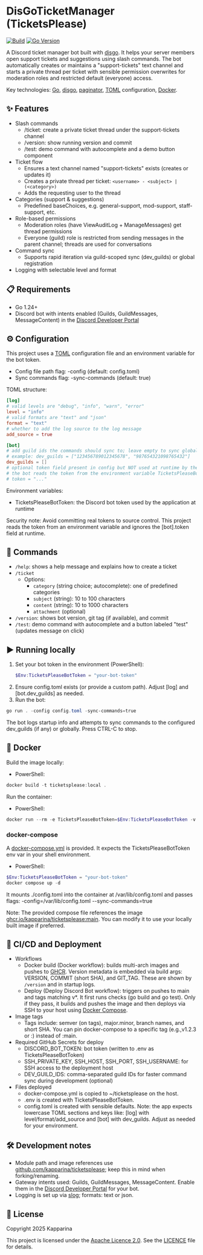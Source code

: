 # DisGoTicketManager (TicketsPlease)

[![Build](https://github.com/kapparina/ticketsplease/actions/workflows/docker.yml/badge.svg)](https://github.com/kapparina/ticketsplease/actions/workflows/docker.yml)
[![Go Version](https://img.shields.io/github/go-mod/go-version/kapparina/ticketsplease)](https://golang.org/doc/devel/release.html)

A Discord ticket manager bot built with [disgo](https://github.com/disgoorg/disgo). It helps your server members open support tickets and suggestions using
slash commands. The bot automatically creates or maintains a "support-tickets" text channel and starts a private thread
per ticket with sensible permission overwrites for moderation roles and restricted default (everyone) access.

Key technologies: [Go](https://go.dev), [disgo](https://github.com/disgoorg/disgo), [paginator](https://github.com/disgoorg/paginator), [TOML](https://toml.io/en/) configuration, [Docker](https://www.docker.com/).

## ✨ Features

- Slash commands
    - /ticket: create a private ticket thread under the support-tickets channel
    - /version: show running version and commit
    - /test: demo command with autocomplete and a demo button component
- Ticket flow
    - Ensures a text channel named "support-tickets" exists (creates or updates it)
    - Creates a private thread per ticket: `<username> - <subject> | (<category>)`
    - Adds the requesting user to the thread
- Categories (support & suggestions)
    - Predefined baseChoices, e.g. general-support, mod-support, staff-support, etc.
- Role-based permissions
    - Moderation roles (have ViewAuditLog + ManageMessages) get thread permissions
    - Everyone (guild) role is restricted from sending messages in the parent channel; threads are used for
      conversations
- Command sync
    - Supports rapid iteration via guild-scoped sync (dev_guilds) or global registration
- Logging with selectable level and format

## 📋 Requirements

- Go 1.24+
- Discord bot with intents enabled (Guilds, GuildMessages, MessageContent) in the [Discord Developer Portal](https://discord.com/developers/applications)

## ⚙️ Configuration

This project uses a [TOML](https://toml.io/en/) configuration file and an environment variable for the bot token.

- Config file path flag: -config (default: config.toml)
- Sync commands flag: -sync-commands (default: true)

TOML structure:

```toml
[log]
# valid levels are "debug", "info", "warn", "error"
level = "info"
# valid formats are "text" and "json"
format = "text"
# whether to add the log source to the log message
add_source = true

[bot]
# add guild ids the commands should sync to; leave empty to sync globally
# example: dev_guilds = ["123456789012345678", "987654321098765432"]
dev_guilds = []
# optional token field present in config but NOT used at runtime by the bot
# the bot reads the token from the environment variable TicketsPleaseBotToken instead
# token = "..."
```

Environment variables:

- TicketsPleaseBotToken: the Discord bot token used by the application at runtime

Security note: Avoid committing real tokens to source control. This project reads the token from an environment variable
and ignores the [bot].token field at runtime.

## 🧩 Commands

- `/help`: shows a help message and explains how to create a ticket
- `/ticket`
    - Options:
        - `category` (string choice; autocomplete): one of predefined categories
        - `subject` (string): 10 to 100 characters
        - `content` (string): 10 to 1000 characters
        - `attachment` (optional)
- `/version`: shows bot version, git tag (if available), and commit
- `/test`: demo command with autocomplete and a button labeled "test" (updates message on click)

## ▶️ Running locally

1. Set your bot token in the environment (PowerShell):
    ```powershell
    $Env:TicketsPleaseBotToken = "your-bot-token"
    ```
2. Ensure config.toml exists (or provide a custom path). Adjust [log] and [bot.dev_guilds] as needed.
3. Run the bot:

```powershell
go run . -config config.toml -sync-commands=true
```

The bot logs startup info and attempts to sync commands to the configured dev_guilds (if any) or globally. Press CTRL-C
to stop.

## 🐳 Docker

Build the image locally:

- PowerShell:

```powershell
docker build -t ticketsplease:local .
```

Run the container:

- PowerShell:

```powershell
docker run --rm -e TicketsPleaseBotToken=$Env:TicketsPleaseBotToken -v ${PWD}\config.toml:/var/lib/config.toml ticketsplease:local -config /var/lib/config.toml -sync-commands=true
```

### docker-compose

A [docker-compose.yml](./docker-compose.yml) is provided. It expects the TicketsPleaseBotToken env var in your shell environment.

- PowerShell:

```powershell
$Env:TicketsPleaseBotToken = "your-bot-token"
docker compose up -d
```

It mounts ./config.toml into the container at /var/lib/config.toml and passes flags: -config=/var/lib/config.toml
--sync-commands=true

Note: The provided compose file references the image [ghcr.io/kapparina/ticketsplease:main](https://github.com/users/kapparina/packages/container/package/ticketsplease). You can modify it to use your
locally built image if preferred.

## 🚀 CI/CD and Deployment

- Workflows
    - Docker build (Docker workflow): builds multi-arch images and pushes to [GHCR](https://ghcr.io). Version metadata is embedded via
      build args: VERSION, COMMIT (short SHA), and GIT_TAG. These are shown by `/version` and in startup logs.
    - Deploy (Deploy Discord Bot workflow): triggers on pushes to main and tags matching v*. It first runs checks (go
      build and go test).
      Only if they pass, it builds and pushes the image and then deploys via SSH to your host using
      [Docker Compose](https://docs.docker.com/compose/).
- Image tags
    - Tags include: semver (on tags), major.minor, branch names, and short SHA. You can pin docker-compose to a specific
      tag (e.g.,v1.2.3 or :<short-sha>) instead of :main.
- Required GitHub Secrets for deploy
    - DISCORD_BOT_TOKEN: bot token (written to .env as TicketsPleaseBotToken)
    - SSH_PRIVATE_KEY, SSH_HOST, SSH_PORT, SSH_USERNAME: for SSH access to the deployment host
    - DEV_GUILD_IDS: comma-separated guild IDs for faster command sync during development (optional)
- Files deployed
    - docker-compose.yml is copied to ~/ticketsplease on the host.
    - .env is created with TicketsPleaseBotToken.
    - config.toml is created with sensible defaults.
      Note: the app expects lowercase TOML sections and keys like:
      [log] with level/format/add_source and [bot] with dev_guilds.
      Adjust as needed for your environment.

## 🛠️ Development notes

- Module path and image references use [github.com/kapparina/ticketsplease](https://github.com/kapparina/ticketsplease); keep this in mind when forking/renaming.
- Gateway intents used: Guilds, GuildMessages, MessageContent. Enable them in the [Discord Developer Portal](https://discord.com/developers/applications) for your bot.
- Logging is set up via [slog](https://pkg.go.dev/log/slog); formats: text or json.

## 📄 License

Copyright 2025 Kapparina

This project is licensed under the [Apache Licence 2.0](https://www.apache.org/licenses/LICENSE-2.0). See the [LICENCE](./LICENSE) file for details.
